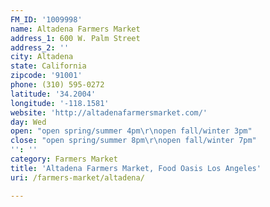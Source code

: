```yaml
---
FM_ID: '1009998'
name: Altadena Farmers Market
address_1: 600 W. Palm Street
address_2: ''
city: Altadena
state: California
zipcode: '91001'
phone: (310) 595-0272
latitude: '34.2004'
longitude: '-118.1581'
website: 'http://altadenafarmersmarket.com/'
day: Wed
open: "open spring/summer 4pm\r\nopen fall/winter 3pm"
close: "open spring/summer 8pm\r\nopen fall/winter 7pm"
'': ''
category: Farmers Market
title: 'Altadena Farmers Market, Food Oasis Los Angeles'
uri: /farmers-market/altadena/

---
```

